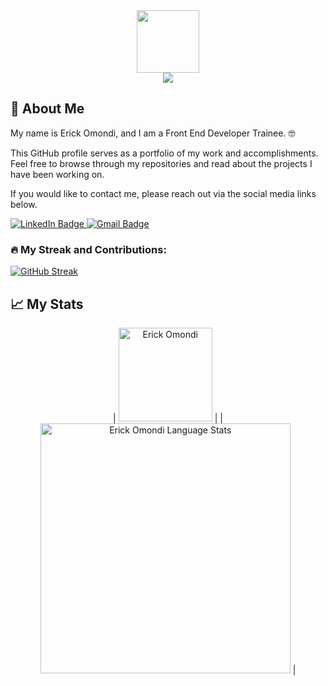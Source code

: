 <div id="header" align="center">
  <img src="https://media.giphy.com/gifs/cat-matrix-catrix-FcqKy4Kj7XOK0hCW4g.gif" width="100"/>
</div>

<div class="welcomeMessage" align="center"><img src="https://readme-typing-svg.herokuapp.com?font=Fira+Code&pause=1000&color=4CF727&width=435&lines=Hello%2C+Welcome+To+My+Profile..."></div>

## 🚀 About Me
My name is Erick Omondi, and I am a Front End Developer Trainee. 🤓

This GitHub profile serves as a portfolio of my work and accomplishments. Feel free to browse through my repositories and read about the projects I have been working on.

If you would like to contact me, please reach out via the social media links below.
<div id="badges">
  <a href="https://www.linkedin.com/in/erick-omondi-a08113212/">
    <img src="https://img.shields.io/badge/LinkedIn-blue?style=for-the-badge&logo=linkedin&logoColor=white" alt="LinkedIn Badge"/>
  </a>
  <a href="mailto:eriqueomondi1997@gmail.com">
    <img src="https://img.shields.io/badge/Gmail-red?style=for-the-badge&logo=gmail&logoColor=white" alt="Gmail Badge"/>     
  </a>
</div>

### :fire: My Streak and Contributions:
[![GitHub Streak](https://github-readme-streak-stats.herokuapp.com/?user=ErickOmondi97&theme=tokyonight)](https://git.io/streak-stats)


## 📈 My Stats
<p align="center">
    | <img src="https://github-readme-stats.vercel.app/api?username=ErickOmondi97&count_private=true&show_icons=true&theme=tokyonight" alt="Erick Omondi" height="150"/> |
    | <img src="https://github-readme-stats.vercel.app/api/top-langs/?username=ErickOmondi97&layout=compact&theme=tokyonight" alt="Erick Omondi Language Stats" height="400" /> |
</p>

